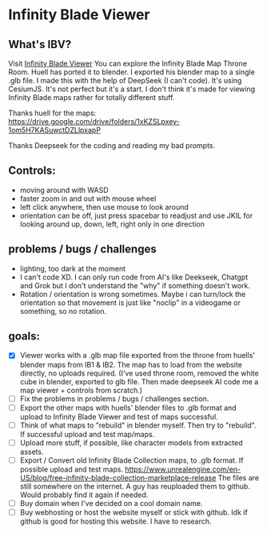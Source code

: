 # Infinity Blade Viewer 
## What's IBV?
Visit <a href="https://bundibundi.github.io" target="_blank" rel="noopener noreferrer">Infinity Blade Viewer</a>
You can explore the Infinity Blade Map Throne Room. Huell has ported it to blender. I exported his blender map to a single .glb file.
I made this with the help of DeepSeek (I can't code). It's using CesiumJS. It's not perfect but it's a start. 
I don't think it's made for viewing Infinity Blade maps rather for totally different stuff.

Thanks huell for the maps:
https://drive.google.com/drive/folders/1xKZSLpxey-1om5H7KASuwctDZLlpxapP

Thanks Deepseek for the coding and reading my bad prompts.

## Controls:
- moving around with WASD
- faster zoom in and out with mouse wheel
- left click anywhere, then use mouse to look around
- orientation can be off, just press spacebar to readjust and use JKIL for looking around up, down, left, right only in one direction

## problems / bugs / challenges
- lighting, too dark at the moment
- I can't code XD. I can only run code from AI's like Deekseek, Chatgpt and Grok but I don't understand the "why" if something doesn't work.
- Rotation / orientation is wrong sometimes. Maybe i can turn/lock the orientation so that movement is just like "noclip" in a videogame or something, so no rotation.

## goals:
- [x] Viewer works with a .glb map file exported from the throne from 
huells' blender maps from IB1 & IB2. The map has to load from the website directly, no uploads required.
(I've used throne room, removed the white cube in blender, exported to glb file. Then made deepseek AI code me a map viewer + controls from scratch.)
- [ ] Fix the problems in problems / bugs / challenges section.
- [ ] Export the other maps with huells' blender files to .glb format and upload to Infinity Blade Viewer and test of maps successful.
- [ ] Think of what maps to "rebuild" in blender myself. Then try to "rebuild". If successful upload and test map/maps. 
- [ ] Upload more stuff, if possible, like character models from extracted assets.
- [ ] Export / Convert old Infinity Blade Collection maps, to .glb format. If possible upload and test maps.
      https://www.unrealengine.com/en-US/blog/free-infinity-blade-collection-marketplace-release
      The files are still somewhere on the internet. A guy has reuploaded them to github. Would probably find it again if needed.
- [ ] Buy domain when I've decided on a cool domain name.
- [ ] Buy webhosting or host the website myself or stick with github. Idk if github is good for hosting this website. I have to research.
